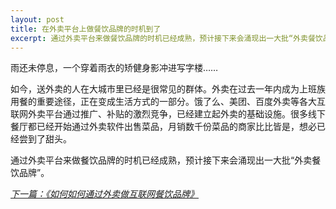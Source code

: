 ```yaml
---
layout: post
title: 在外卖平台上做餐饮品牌的时机到了
excerpt: 通过外卖平台来做餐饮品牌的时机已经成熟，预计接下来会涌现出一大批“外卖餐饮品牌”。
---
```


雨还未停息，一个穿着雨衣的矫健身影冲进写字楼……

如今，送外卖的人在大城市里已经是很常见的群体。外卖在过去一年内成为上班族用餐的重要途径，正在变成生活方式的一部分。饿了么、美团、百度外卖等各大互联网外卖平台通过推广、补贴的激烈竞争，已经建立起外卖的基础设施。很多线下餐厅都已经开始通过外卖软件出售菜品，月销数千份菜品的商家比比皆是，想必已经尝到了甜头。

通过外卖平台来做餐饮品牌的时机已经成熟，预计接下来会涌现出一大批“外卖餐饮品牌”。


*[下一篇：《如何如何通过外卖做互联网餐饮品牌》](http://likedew.com/articles/run-a-catering-takeout-brand/ )*

